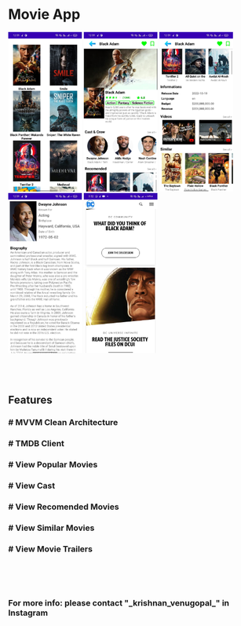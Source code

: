 <h1>Movie App</h1>

<body>
<div id="Images">
<img src ="screenshots/2.jpeg" width="150"/>

<img src ="screenshots/3.jpeg" width="150"/>

<img src ="screenshots/4.jpeg" width="150"/>

<img src ="screenshots/1.jpeg" width="150"/>

<img src ="screenshots/5.jpeg" width="150"/>

</div>
</body>
</html>


</br>
</br>
</br>

<h2>Features</h2>

<h3># MVVM Clean Architecture</h3>
<h3># TMDB Client</h3>
<h3># View Popular Movies</h3>
<h3># View Cast</h3>
<h3># View Recomended Movies</h3>
<h3># View Similar Movies</h3>
<h3># View Movie Trailers</h3>

<br/>
<br/>
</br>

<h3>For more info: please contact "_krishnan_venugopal_" in Instagram</h3>
